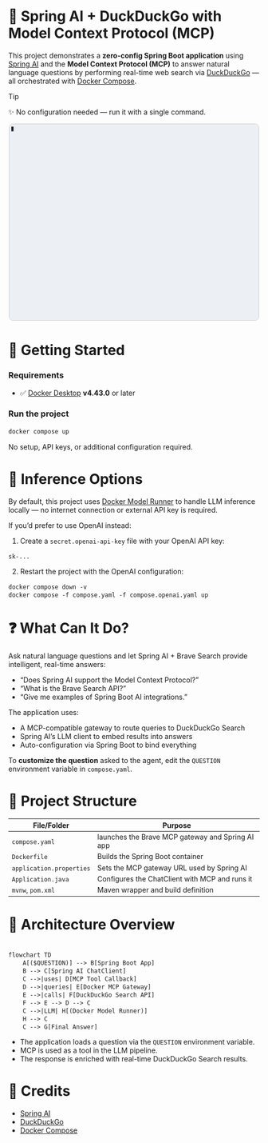 # 🧠 Spring AI + DuckDuckGo with Model Context Protocol (MCP)

This project demonstrates a **zero-config Spring Boot application** using [Spring AI] and the **Model Context Protocol (MCP)** to answer natural language questions by performing real-time web search via [DuckDuckGo] — all orchestrated with [Docker Compose].

> [!Tip]
> ✨ No configuration needed — run it with a single command.

<p align="center">
  <img src="demo.gif"
       alt="Spring AI DuckDuckGo Search Demo"
       width="500"
       style="border: 1px solid #ccc; border-radius: 8px;" />
</p>


# 🚀 Getting Started

### Requirements

- ✅ [Docker Desktop] **v4.43.0** or later

### Run the project

```sh
docker compose up
```

No setup, API keys, or additional configuration required.

# 🧠 Inference Options

By default, this project uses [Docker Model Runner] to handle LLM inference locally — no internet connection or external API key is required.

If you’d prefer to use OpenAI instead:

1. Create a `secret.openai-api-key` file with your OpenAI API key:

```
sk-...
```

2. Restart the project with the OpenAI configuration:

```
docker compose down -v
docker compose -f compose.yaml -f compose.openai.yaml up
```

# ❓ What Can It Do?

Ask natural language questions and let Spring AI + Brave Search provide intelligent, real-time answers:

- “Does Spring AI support the Model Context Protocol?”
- “What is the Brave Search API?”
- “Give me examples of Spring Boot AI integrations.”

The application uses:
- A MCP-compatible gateway to route queries to DuckDuckGo Search
- Spring AI’s LLM client to embed results into answers
- Auto-configuration via Spring Boot to bind everything

To **customize the question** asked to the agent, edit the `QUESTION` environment variable in `compose.yaml`.

# 🧱 Project Structure

| **File/Folder**          | **Purpose**                                      |
| ------------------------ | ------------------------------------------------ |
| `compose.yaml`           | launches the Brave MCP gateway and Spring AI app |
| `Dockerfile`             | Builds the Spring Boot container                 |
| `application.properties` | Sets the MCP gateway URL used by Spring AI       |
| `Application.java`       | Configures the ChatClient with MCP and runs it   |
| `mvnw`, `pom.xml`        | Maven wrapper and build definition               |

# 🔧 Architecture Overview

```mermaid

flowchart TD
    A[($QUESTION)] --> B[Spring Boot App]
    B --> C[Spring AI ChatClient]
    C -->|uses| D[MCP Tool Callback]
    D -->|queries| E[Docker MCP Gateway]
    E -->|calls| F[DuckDuckGo Search API]
    F --> E --> D --> C
    C -->|LLM| H[(Docker Model Runner)]
    H --> C
    C --> G[Final Answer]

```

- The application loads a question via the `QUESTION` environment variable.
- MCP is used as a tool in the LLM pipeline.
- The response is enriched with real-time DuckDuckGo Search results.

# 📎 Credits

- [Spring AI]
- [DuckDuckGo]
- [Docker Compose]

[DuckDuckGo]: https://duckduckgo.com
[Spring AI]: https://github.com/spring-projects/spring-ai
[Docker Compose]: https://docs.docker.com/compose/
[Docker Desktop]: https://www.docker.com/products/docker-desktop/
[Docker Model Runner]: https://docs.docker.com/ai/model-runner/
